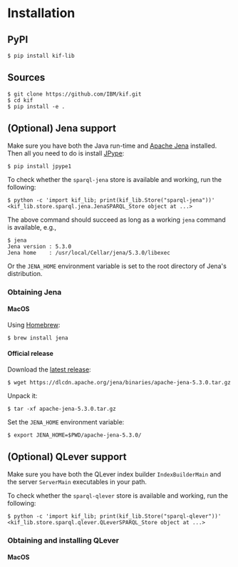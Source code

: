 # Installation

## PyPI

```
$ pip install kif-lib
```

## Sources

```
$ git clone https://github.com/IBM/kif.git
$ cd kif
$ pip install -e .
```

## (Optional) Jena support

Make sure you have both the Java run-time and [Apache
Jena](https://jena.apache.org/) installed.  Then all you need to do is
install [JPype](https://jpype.readthedocs.io/en/latest/):

```
$ pip install jpype1
```

To check whether the `sparql-jena` store is available and working, run the
following:

```
$ python -c 'import kif_lib; print(kif_lib.Store("sparql-jena"))'
<kif_lib.store.sparql.jena.JenaSPARQL_Store object at ...>
```

The above command should succeed as long as a working `jena` command is
available, e.g.,

```
$ jena
Jena version : 5.3.0
Jena home    : /usr/local/Cellar/jena/5.3.0/libexec
```

Or the `JENA_HOME` environment variable is set to the root directory of
Jena's distribution.

### Obtaining Jena

#### MacOS

Using [Homebrew](https://docs.brew.sh/):
```
$ brew install jena
```

#### Official release

Download the [latest release](https://jena.apache.org/download/index.cgi):

```
$ wget https://dlcdn.apache.org/jena/binaries/apache-jena-5.3.0.tar.gz
```

Unpack it:

```
$ tar -xf apache-jena-5.3.0.tar.gz
```

Set the `JENA_HOME` environment variable:

```
$ export JENA_HOME=$PWD/apache-jena-5.3.0/
```

## (Optional) QLever support

Make sure you have both the QLever index builder `IndexBuilderMain` and the
server `ServerMain` executables in your path.

To check whether the `sparql-qlever` store is available and working, run the
following:

```
$ python -c 'import kif_lib; print(kif_lib.Store("sparql-qlever"))'
<kif_lib.store.sparql.qlever.QLeverSPARQL_Store object at ...>
```

### Obtaining and installing QLever

#### MacOS

